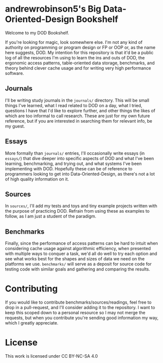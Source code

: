 
# andrewrobinson5's Big Data-Oriented-Design Bookshelf

Welcome to my DOD Bookshelf.

If you're looking for magic, look somewhere else. I'm not any kind of authority on programming or program design or FP or OOP or, as the name here suggests, DOD.
My intention for this repository is that it'd be a public log of all the resources I'm using to learn the ins and outs of DOD, the ergonomic access patterns, table-oriented data storage, benchmarks, and theory behind clever cache usage and for writing very high performance software.

## Journals
I'll be writing study journals in the `journals/` directory. This will be small things I've learned, what I read related to DOD on a day, what I tried, questions I have that I'd like to explore further, and other things the likes of which are too informal to call research. These are just for my own future reference, but if you are interested in searching them for relevant info, be my guest.

## Essays
More formally than `journals/` entries, I'll occasionally write essays (in `essays/`) that dive deeper into specific aspects of DOD and what I've been learning, benchmarking, and trying out, and what systems I've been implementing with DOD. Hopefully these can be of reference to programmers looking to get into Data-Oriented-Design, as there's not a lot of high quality information on it.

## Sources
In `sources/`, I'll add my tests and toys and tiny example projects written with the purpose of practicing DOD. Refrain from using these as examples to follow, as I am just a student of the paradigm.

## Benchmarks
Finally, since the performance of access patterns can be hard to intuit when considering cache usage against algorithmic efficiency, when presented with multiple ways to conquer a task, we'd all do well to try each option and see what works best for the shapes and sizes of data we need on the platforms we use. `benchmarks/` will serve as a deposit for source code for testing code with similar goals and gathering and comparing the results.

# Contributing
If you would like to contribute benchmarks/sources/readings, feel free to drop in a pull-request, and I'll consider adding it to the repository. I want to keep this scoped down to a personal resource so I may not merge the requests, but when you contribute you're sending good information my way, which I greatly appreciate.

# License
This work is licensed under CC BY-NC-SA 4.0
